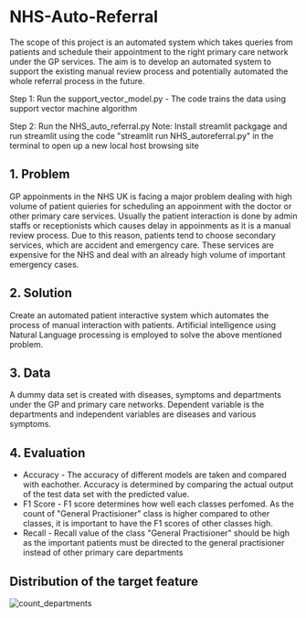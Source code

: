 # NHS-Auto-Referral
The scope of this project is an automated system which takes queries from patients and schedule their appointment to the right primary care network under the GP services. The aim is to develop an automated system to support the existing manual review process and potentially automated the whole referral process in the future.

Step 1: Run the support_vector_model.py - The code trains the data using support vector machine algorithm

Step 2: Run the NHS_auto_referral.py
Note: Install streamlit packgage and run streamlit using the code "streamlit run NHS_autoreferral.py" in the terminal to open up a new local host browsing site

## 1. Problem
GP appoinments in the NHS UK is facing a major problem dealing with high volume of patient quieries for scheduling an appoinment with the doctor or other primary care services. Usually the patient interaction is done by admin staffs or receptionists which causes delay in appoinments as it is a manual review process. Due to this reason, patients tend to choose secondary services, which are accident and emergency care. These services are expensive for  the NHS and deal with an already high volume of important emergency cases.

## 2. Solution
Create an automated patient interactive system which automates the process of manual interaction with patients. Artificial intelligence using Natural Language processing is employed to solve the above mentioned problem.

## 3. Data
A dummy data set is created with diseases, symptoms and departments under the GP and primary care networks. Dependent variable is the departments and independent variables are diseases and various symptoms.

## 4. Evaluation 
* Accuracy - The accuracy of different models are taken and compared with eachother. Accuracy is determined by comparing the actual output of the test data set with the predicted value.
* F1 Score - F1 score determines how well each classes perfomed. As the count of "General Practisioner" class is higher compared to other classes, it is important to have the F1 scores of other classes high.
* Recall - Recall value of the class "General Practisioner" should be high as the important patients must be directed to the general practisioner instead of other primary care departments

## Distribution of the target feature
![count_departments](https://user-images.githubusercontent.com/115481947/210444497-3f84ae5a-60de-4175-89fe-ef3b0b983393.jpg)

